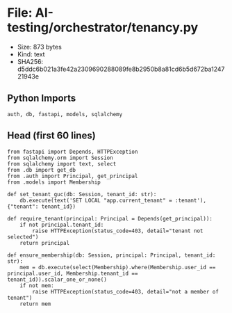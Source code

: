 # File: AI-testing/orchestrator/tenancy.py

- Size: 873 bytes
- Kind: text
- SHA256: d5ddc6b021a3fe42a2309690288089fe8b2950b8a81cd6b5d672ba124721943e

## Python Imports

```
auth, db, fastapi, models, sqlalchemy
```

## Head (first 60 lines)

```
from fastapi import Depends, HTTPException
from sqlalchemy.orm import Session
from sqlalchemy import text, select
from .db import get_db
from .auth import Principal, get_principal
from .models import Membership

def set_tenant_guc(db: Session, tenant_id: str):
    db.execute(text('SET LOCAL "app.current_tenant" = :tenant'), {"tenant": tenant_id})

def require_tenant(principal: Principal = Depends(get_principal)):
    if not principal.tenant_id:
        raise HTTPException(status_code=403, detail="tenant not selected")
    return principal

def ensure_membership(db: Session, principal: Principal, tenant_id: str):
    mem = db.execute(select(Membership).where(Membership.user_id == principal.user_id, Membership.tenant_id == tenant_id)).scalar_one_or_none()
    if not mem:
        raise HTTPException(status_code=403, detail="not a member of tenant")
    return mem
```

